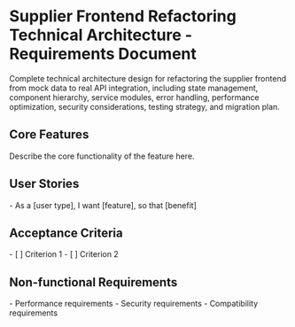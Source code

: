 # Supplier Frontend Refactoring Technical Architecture - Requirements Document

Complete technical architecture design for refactoring the supplier frontend from mock data to real API integration, including state management, component hierarchy, service modules, error handling, performance optimization, security considerations, testing strategy, and migration plan.

## Core Features

<template-requirements>
Describe the core functionality of the feature here.
</template-requirements>

## User Stories

<template-requirements>
- As a [user type], I want [feature], so that [benefit]
</template-requirements>

## Acceptance Criteria

<template-requirements>
- [ ] Criterion 1
- [ ] Criterion 2
</template-requirements>

## Non-functional Requirements

<template-requirements>
- Performance requirements
- Security requirements
- Compatibility requirements
</template-requirements>
